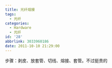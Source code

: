 ```yaml
---
title: 光纤熔接
tags:
  - 光纤
categories:
  - Hardware
  - 光纤
id: '28'
abbrlink: 3033960186
date: 2011-10-10 21:29:00
---
```


步骤：剥皮、放套管、切线、熔接、套管。不过挺贵的